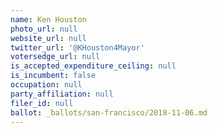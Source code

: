 ```yaml
---
name: Ken Houston
photo_url: null
website_url: null
twitter_url: '@KHouston4Mayor'
votersedge_url: null
is_accepted_expenditure_ceiling: null
is_incumbent: false
occupation: null
party_affiliation: null
filer_id: null
ballot: _ballots/san-francisco/2018-11-06.md
---
```

